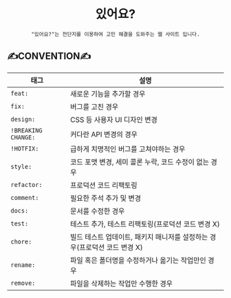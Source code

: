 <div align="center">

# **있어요?**

    "있어요?"는 전단지를 이용하여 고민 해결을 도와주는 웹 사이트 입니다.

</div>

## ✍️CONVENTION✍️

| 태그                 | 설명                                                                      |
| -------------------- | ------------------------------------------------------------------------- |
| `feat: `             | 새로운 기능을 추가할 경우                                                 |
| `fix: `              | 버그를 고친 경우                                                          |
| `design: `           | CSS 등 사용자 UI 디자인 변경                                              |
| `!BREAKING CHANGE: ` | 커다란 API 변경의 경우                                                    |
| `!HOTFIX: `          | 급하게 치명적인 버그를 고쳐야하는 경우                                    |
| `style: `            | 코드 포맷 변경, 세미 콜론 누락, 코드 수정이 없는 경우                     |
| `refactor: `         | 프로덕션 코드 리팩토링                                                    |
| `comment: `          | 필요한 주석 추가 및 변경                                                  |
| `docs: `             | 문서를 수정한 경우                                                        |
| `test: `             | 테스트 추가, 테스트 리팩토링(프로덕션 코드 변경 X)                        |
| `chore: `            | 빌드 테스트 업데이트, 패키지 매니저를 설정하는 경우(프로덕션 코드 변경 X) |
| `rename: `           | 파일 혹은 폴더명을 수정하거나 옮기는 작업만인 경우                        |
| `remove: `           | 파일을 삭제하는 작업만 수행한 경우                                        |
